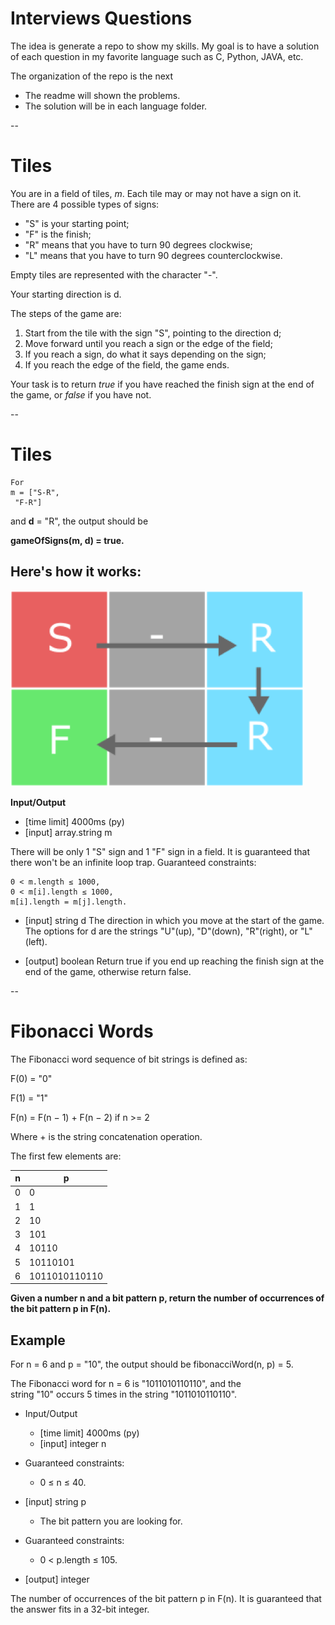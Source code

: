 # Interviews Questions

The idea is generate a repo  to show my skills. My goal is to have a solution of each question in my favorite language such as C, Python, JAVA, etc.

The organization of the repo is the next

* The readme will shown the problems.
* The solution will be in each language folder. 

-- 
# Tiles

You are in a field of tiles, *m*. Each tile may or may not have a sign on it.
There are 4 possible types of signs:

* "S" is your starting point;
* "F" is the finish;
* "R" means that you have to turn 90 degrees clockwise;
* "L" means that you have to turn 90 degrees counterclockwise.

Empty tiles are represented with the character "-".

Your starting direction is d.

The steps of the game are:

1.	Start from the tile with the sign "S", pointing to the direction d;
2.	Move forward until you reach a sign or the edge of the field;
3.	If you reach a sign, do what it says depending on the sign;
4.	If you reach the edge of the field, the game ends.

Your task is to return *true* if you have reached the finish sign at the end of the game, or *false* if you have not.

--

# Tiles

	For
	m = ["S-R", 
     "F-R"]

and **d** = "R", the output should be

**gameOfSigns(m, d) = true.**

## Here's how it works:

![Ejemplo](https://github.com/CarlosUrteaga/JobInterviewsQ/blob/master/imgs/Picture1.png?raw=true)

**Input/Output**

* [time limit] 4000ms (py)
* [input] array.string m

There will be only 1 "S" sign and 1 "F" sign in a field.
It is guaranteed that there won't be an infinite loop trap.
Guaranteed constraints:

	0 < m.length ≤ 1000,
	0 < m[i].length ≤ 1000,
	m[i].length = m[j].length.

* [input] string d
The direction in which you move at the start of the game. The options for d are the strings "U"(up), "D"(down), "R"(right), or "L"(left).

* [output] boolean
Return true if you end up reaching the finish sign at the end of the game, otherwise return false.

--

# Fibonacci Words

The Fibonacci word sequence of bit strings is defined as:

F(0) = "0"

F(1) = "1"

F(n) = F(n − 1) + F(n − 2) if n >= 2

Where + is the string concatenation operation.

The first few elements are:

n         | p|
------------------|-----------------------|
0|0|
1|1|
2|10
3|101
4|10110
5|10110101
6|1011010110110

**Given a number n and a bit pattern p, return the number of occurrences of the bit pattern p in F(n).**

## Example

For n = 6 and p = "10", the output should be fibonacciWord(n, p) = 5.

The Fibonacci word for n = 6 is "1011010110110", and the string "10" occurs 5 times in the string "1011010110110".

* Input/Output
	* [time limit] 4000ms (py)
	* [input] integer n
* Guaranteed constraints:
	* 0 ≤ n ≤ 40.
* [input] string p
	* The bit pattern you are looking for.

* Guaranteed constraints:
	* 0 < p.length ≤ 105.

* [output] integer

The number of occurrences of the bit pattern p in F(n). It is guaranteed that the answer fits in a 32-bit integer.


